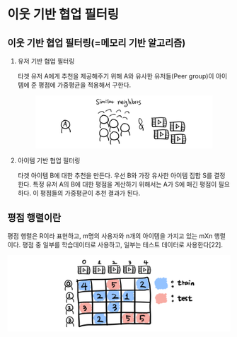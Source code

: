 # 이웃 기반 협업 필터링

## 이웃 기반 협업 필터링(=메모리 기반 알고리즘)

1.  유저 기반 협업 필터링

    타겟 유저 A에게 추천을 제공해주기 위해 A와 유사한 유저들(Peer group)이 아이템에 준 평점에 가중평균을 적용해서 구한다.



    <figure><img src="../.gitbook/assets/image.png" alt=""><figcaption></figcaption></figure>


2.  아이템 기반 협업 필터링

    타겟 아이템 B에 대한 추천을 만든다. 우선 B와 가장 유사한 아이템 집합 S를 결정한다. 특정 유저 A의 B에 대한 평점을 계산하기 위해서는 A가 S에 매긴 평점이 필요하다. 이 평점들의 가중평균이 추천 결과가 된다.

## 평점 행렬이란

평점 행렬은 R이라 표현하고, m명의 사용자와 n개의 아이템을 가지고 있는 mXn 행렬이다. 평점 중 일부를 학습데이터로 사용하고, 일부는 테스트 데이터로 사용한다\[22].

![](<../.gitbook/assets/image (13).png>)



